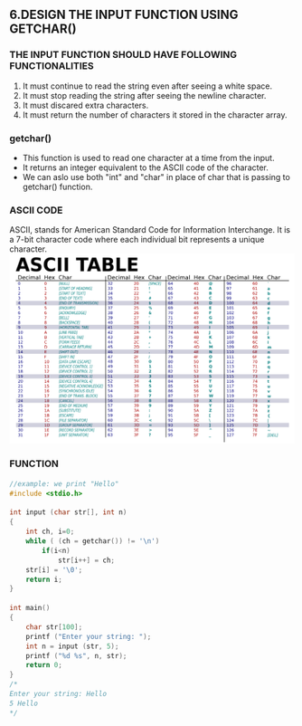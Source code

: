 ## 6.DESIGN THE INPUT FUNCTION USING GETCHAR()
### THE INPUT FUNCTION SHOULD HAVE FOLLOWING FUNCTIONALITIES
1. It must continue to read the string even after seeing a white space.
2. It must stop reading the string after seeing the newline character.
3. It must discared extra characters.
4. It must return the number of characters it stored in the character array.

### getchar()
- This function is used to read one character at a time from the input.
- It returns an integer equivalent to the ASCII code of the character.
- We can aslo use both "int" and "char" in place of char that is passing to getchar() function.

### ASCII CODE
ASCII, stands for American Standard Code for Information Interchange. It is a 7-bit character code where each individual bit represents a unique character.
![](./ASCII-Table-wide.svg.png)

### FUNCTION 
```C
//example: we print "Hello"
#include <stdio.h>

int input (char str[], int n)
{
    int ch, i=0;
    while ( (ch = getchar()) != '\n')
        if(i<n)
            str[i++] = ch;
    str[i] = '\0';
    return i;
}

int main()
{
    char str[100];
    printf ("Enter your string: ");
    int n = input (str, 5);
    printf ("%d %s", n, str);
    return 0;
}
/*
Enter your string: Hello
5 Hello
*/
